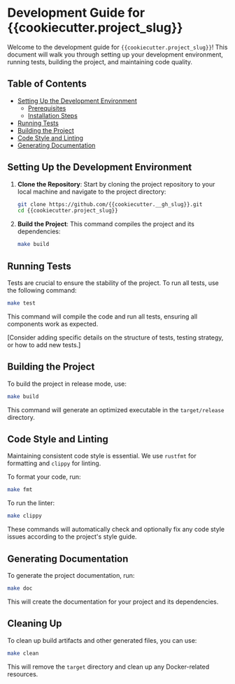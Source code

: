 # Development Guide for {{cookiecutter.project_slug}}

Welcome to the development guide for `{{cookiecutter.project_slug}}`!
This document will walk you through setting up your development environment, running tests, building the project, and maintaining code quality.

## Table of Contents

- [Setting Up the Development Environment](#setting-up-the-development-environment)
    - [Prerequisites](#prerequisites)
    - [Installation Steps](#installation-steps)
- [Running Tests](#running-tests)
- [Building the Project](#building-the-project)
- [Code Style and Linting](#code-style-and-linting)
- [Generating Documentation](#generating-documentation)

## Setting Up the Development Environment

1. **Clone the Repository**: Start by cloning the project repository to your local machine and navigate to the project directory:

    ```bash
    git clone https://github.com/{{cookiecutter.__gh_slug}}.git
    cd {{cookiecutter.project_slug}}
    ```

2. **Build the Project**: This command compiles the project and its dependencies:

    ```bash
    make build
    ```

## Running Tests

Tests are crucial to ensure the stability of the project. To run all tests, use the following command:

```bash
make test
```

This command will compile the code and run all tests, ensuring all components work as expected.

[Consider adding specific details on the structure of tests, testing strategy, or how to add new tests.]

## Building the Project

To build the project in release mode, use:

```bash
make build
```

This command will generate an optimized executable in the `target/release` directory.

## Code Style and Linting

Maintaining consistent code style is essential. We use `rustfmt` for formatting and `clippy` for linting.

To format your code, run:

```bash
make fmt
```

To run the linter:

```bash
make clippy
```

These commands will automatically check and optionally fix any code style issues according to the project's style guide.

## Generating Documentation

To generate the project documentation, run:

```bash
make doc
```

This will create the documentation for your project and its dependencies.

## Cleaning Up

To clean up build artifacts and other generated files, you can use:

```bash
make clean
```

This will remove the `target` directory and clean up any Docker-related resources.
